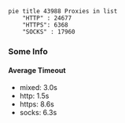 
```mermaid
pie title 43988 Proxies in list
    "HTTP" : 24677
    "HTTPS": 6368
    "SOCKS" : 17960
```

### Some Info
#### Average Timeout

- mixed: 3.0s
- http: 1.5s
- https: 8.6s
- socks: 6.3s